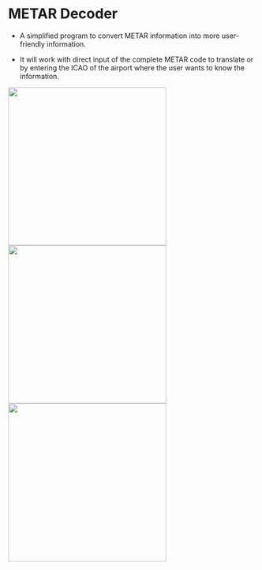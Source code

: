 # **METAR Decoder**


+ A simplified program to convert METAR information into more user-friendly information.



+ It will work with direct input of the complete METAR code to translate or by entering the ICAO of the airport where the user wants to know the information.


<img src="https://github.com/Ruisth/METAR_Decoder/assets/49766880/6bf515ab-657a-4fe4-8a87-bf3f3a766428" width="320" />
<img src="https://github.com/Ruisth/METAR_Decoder/assets/49766880/6803d6a8-eabf-466b-a35b-23644f720448" width="320" />
<img src="https://github.com/Ruisth/METAR_Decoder/assets/49766880/5c57cf2b-bae0-45bb-b48e-96c677c3f123" width="320" />
